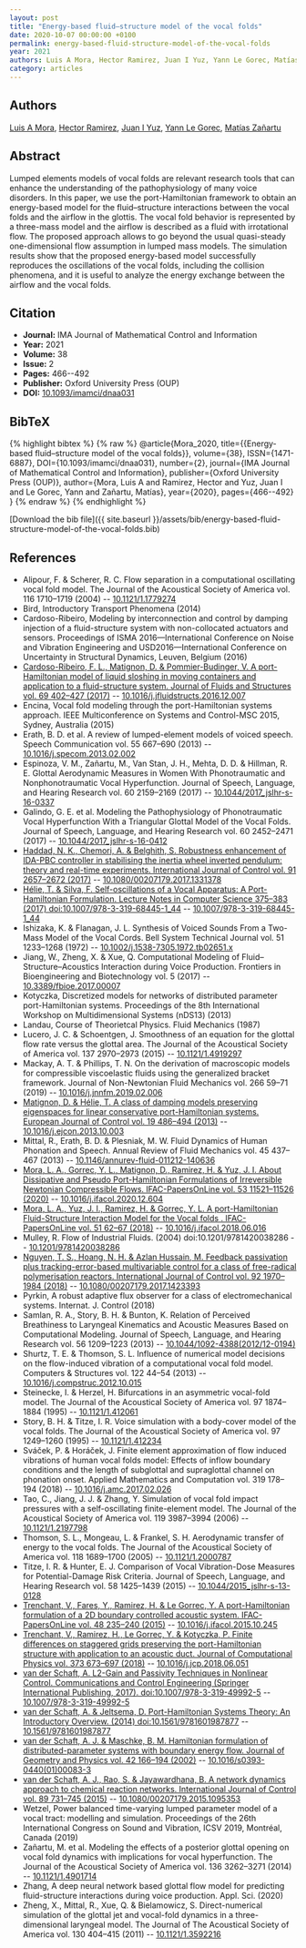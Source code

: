 ```yaml
---
layout: post
title: "Energy-based fluid–structure model of the vocal folds"
date: 2020-10-07 00:00:00 +0100
permalink: energy-based-fluid-structure-model-of-the-vocal-folds
year: 2021
authors: Luis A Mora, Hector Ramirez, Juan I Yuz, Yann Le Gorec, Matías Zañartu
category: articles
---
```

 
## Authors
[Luis A Mora](authors/luis-a-mora), [Hector Ramirez](authors/hector-ramirez), [Juan I Yuz](authors/juan-i-yuz), [Yann Le Gorec](authors/yann-le-gorrec), [Matías Zañartu](authors/matias-zanartu)
 
## Abstract
Lumped elements models of vocal folds are relevant research tools that can enhance the understanding of the pathophysiology of many voice disorders. In this paper, we use the port-Hamiltonian framework to obtain an energy-based model for the fluid–structure interactions between the vocal folds and the airflow in the glottis. The vocal fold behavior is represented by a three-mass model and the airflow is described as a fluid with irrotational flow. The proposed approach allows to go beyond the usual quasi-steady one-dimensional flow assumption in lumped mass models. The simulation results show that the proposed energy-based model successfully reproduces the oscillations of the vocal folds, including the collision phenomena, and it is useful to analyze the energy exchange between the airflow and the vocal folds.
 
## Citation
- **Journal:** IMA Journal of Mathematical Control and Information
- **Year:** 2021
- **Volume:** 38
- **Issue:** 2
- **Pages:** 466--492
- **Publisher:** Oxford University Press (OUP)
- **DOI:** [10.1093/imamci/dnaa031](https://doi.org/10.1093/imamci/dnaa031)
 
## BibTeX
{% highlight bibtex %}
{% raw %}
@article{Mora_2020,
  title={{Energy-based fluid–structure model of the vocal folds}},
  volume={38},
  ISSN={1471-6887},
  DOI={10.1093/imamci/dnaa031},
  number={2},
  journal={IMA Journal of Mathematical Control and Information},
  publisher={Oxford University Press (OUP)},
  author={Mora, Luis A and Ramirez, Hector and Yuz, Juan I and Le Gorec, Yann and Zañartu, Matías},
  year={2020},
  pages={466--492}
}
{% endraw %}
{% endhighlight %}
 
[Download the bib file]({{ site.baseurl }}/assets/bib/energy-based-fluid-structure-model-of-the-vocal-folds.bib)
 
## References
- Alipour, F. & Scherer, R. C. Flow separation in a computational oscillating vocal fold model. The Journal of the Acoustical Society of America vol. 116 1710–1719 (2004) -- [10.1121/1.1779274](https://doi.org/10.1121/1.1779274)
- Bird, Introductory Transport Phenomena (2014)
- Cardoso-Ribeiro, Modeling by interconnection and control by damping injection of a fluid-structure system with non-collocated actuators and sensors. Proceedings of ISMA 2016—International Conference on Noise and Vibration Engineering and USD2016—International Conference on Uncertainty in Structural Dynamics, Leuven, Belgium (2016)
- [Cardoso-Ribeiro, F. L., Matignon, D. & Pommier-Budinger, V. A port-Hamiltonian model of liquid sloshing in moving containers and application to a fluid-structure system. Journal of Fluids and Structures vol. 69 402–427 (2017)](a-port-hamiltonian-model-of-liquid-sloshing-in-moving-containers-and-application-to-a-fluid-structure-system) -- [10.1016/j.jfluidstructs.2016.12.007](https://doi.org/10.1016/j.jfluidstructs.2016.12.007)
- Encina, Vocal fold modeling through the port-Hamiltonian systems approach. IEEE Multiconference on Systems and Control-MSC 2015, Sydney, Australia (2015)
- Erath, B. D. et al. A review of lumped-element models of voiced speech. Speech Communication vol. 55 667–690 (2013) -- [10.1016/j.specom.2013.02.002](https://doi.org/10.1016/j.specom.2013.02.002)
- Espinoza, V. M., Zañartu, M., Van Stan, J. H., Mehta, D. D. & Hillman, R. E. Glottal Aerodynamic Measures in Women With Phonotraumatic and Nonphonotraumatic Vocal Hyperfunction. Journal of Speech, Language, and Hearing Research vol. 60 2159–2169 (2017) -- [10.1044/2017_jslhr-s-16-0337](https://doi.org/10.1044/2017_jslhr-s-16-0337)
- Galindo, G. E. et al. Modeling the Pathophysiology of Phonotraumatic Vocal Hyperfunction With a Triangular Glottal Model of the Vocal Folds. Journal of Speech, Language, and Hearing Research vol. 60 2452–2471 (2017) -- [10.1044/2017_jslhr-s-16-0412](https://doi.org/10.1044/2017_jslhr-s-16-0412)
- [Haddad, N. K., Chemori, A. & Belghith, S. Robustness enhancement of IDA-PBC controller in stabilising the inertia wheel inverted pendulum: theory and real-time experiments. International Journal of Control vol. 91 2657–2672 (2017)](robustness-enhancement-of-ida-pbc-controller-in-stabilising-the-inertia-wheel-inverted-pendulum-theory-and-real-time-experiments) -- [10.1080/00207179.2017.1331378](https://doi.org/10.1080/00207179.2017.1331378)
- [Hélie, T. & Silva, F. Self-oscillations of a Vocal Apparatus: A Port-Hamiltonian Formulation. Lecture Notes in Computer Science 375–383 (2017) doi:10.1007/978-3-319-68445-1_44](self-oscillations-of-a-vocal-apparatus-a-port-hamiltonian-formulation) -- [10.1007/978-3-319-68445-1_44](https://doi.org/10.1007/978-3-319-68445-1_44)
- Ishizaka, K. & Flanagan, J. L. Synthesis of Voiced Sounds From a Two-Mass Model of the Vocal Cords. Bell System Technical Journal vol. 51 1233–1268 (1972) -- [10.1002/j.1538-7305.1972.tb02651.x](https://doi.org/10.1002/j.1538-7305.1972.tb02651.x)
- Jiang, W., Zheng, X. & Xue, Q. Computational Modeling of Fluid–Structure–Acoustics Interaction during Voice Production. Frontiers in Bioengineering and Biotechnology vol. 5 (2017) -- [10.3389/fbioe.2017.00007](https://doi.org/10.3389/fbioe.2017.00007)
- Kotyczka, Discretized models for networks of distributed parameter port-Hamiltonian systems. Proceedings of the 8th International Workshop on Multidimensional Systems (nDS13) (2013)
- Landau, Course of Theorietcal Physics. Fluid Mechanics (1987)
- Lucero, J. C. & Schoentgen, J. Smoothness of an equation for the glottal flow rate versus the glottal area. The Journal of the Acoustical Society of America vol. 137 2970–2973 (2015) -- [10.1121/1.4919297](https://doi.org/10.1121/1.4919297)
- Mackay, A. T. & Phillips, T. N. On the derivation of macroscopic models for compressible viscoelastic fluids using the generalized bracket framework. Journal of Non-Newtonian Fluid Mechanics vol. 266 59–71 (2019) -- [10.1016/j.jnnfm.2019.02.006](https://doi.org/10.1016/j.jnnfm.2019.02.006)
- [Matignon, D. & Hélie, T. A class of damping models preserving eigenspaces for linear conservative port-Hamiltonian systems. European Journal of Control vol. 19 486–494 (2013)](a-class-of-damping-models-preserving-eigenspaces-for-linear-conservative-port-hamiltonian-systems) -- [10.1016/j.ejcon.2013.10.003](https://doi.org/10.1016/j.ejcon.2013.10.003)
- Mittal, R., Erath, B. D. & Plesniak, M. W. Fluid Dynamics of Human Phonation and Speech. Annual Review of Fluid Mechanics vol. 45 437–467 (2013) -- [10.1146/annurev-fluid-011212-140636](https://doi.org/10.1146/annurev-fluid-011212-140636)
- [Mora, L. A., Gorrec, Y. L., Matignon, D., Ramirez, H. & Yuz, J. I. About Dissipative and Pseudo Port-Hamiltonian Formulations of Irreversible Newtonian Compressible Flows. IFAC-PapersOnLine vol. 53 11521–11526 (2020)](about-dissipative-and-pseudo-port-hamiltonian-formulations-of-irreversible-newtonian-compressible-flows) -- [10.1016/j.ifacol.2020.12.604](https://doi.org/10.1016/j.ifacol.2020.12.604)
- [Mora, L. A., Yuz, J. I., Ramirez, H. & Gorrec, Y. L. A port-Hamiltonian Fluid-Structure Interaction Model for the Vocal folds . IFAC-PapersOnLine vol. 51 62–67 (2018)](a-port-hamiltonian-fluid-structure-interaction-model-for-the-vocal-folds) -- [10.1016/j.ifacol.2018.06.016](https://doi.org/10.1016/j.ifacol.2018.06.016)
- Mulley, R. Flow of Industrial Fluids. (2004) doi:10.1201/9781420038286 -- [10.1201/9781420038286](https://doi.org/10.1201/9781420038286)
- [Nguyen, T. S., Hoang, N. H. & Azlan Hussain, M. Feedback passivation plus tracking-error-based multivariable control for a class of free-radical polymerisation reactors. International Journal of Control vol. 92 1970–1984 (2018)](feedback-passivation-plus-tracking-error-based-multivariable-control-for-a-class-of-free-radical-polymerisation-reactors) -- [10.1080/00207179.2017.1423393](https://doi.org/10.1080/00207179.2017.1423393)
- Pyrkin, A robust adaptive flux observer for a class of electromechanical systems. Internat. J. Control (2018)
- Samlan, R. A., Story, B. H. & Bunton, K. Relation of Perceived Breathiness to Laryngeal Kinematics and Acoustic Measures Based on Computational Modeling. Journal of Speech, Language, and Hearing Research vol. 56 1209–1223 (2013) -- [10.1044/1092-4388(2012/12-0194)](https://doi.org/10.1044/1092-4388(2012/12-0194))
- Shurtz, T. E. & Thomson, S. L. Influence of numerical model decisions on the flow-induced vibration of a computational vocal fold model. Computers &amp; Structures vol. 122 44–54 (2013) -- [10.1016/j.compstruc.2012.10.015](https://doi.org/10.1016/j.compstruc.2012.10.015)
- Steinecke, I. & Herzel, H. Bifurcations in an asymmetric vocal-fold model. The Journal of the Acoustical Society of America vol. 97 1874–1884 (1995) -- [10.1121/1.412061](https://doi.org/10.1121/1.412061)
- Story, B. H. & Titze, I. R. Voice simulation with a body-cover model of the vocal folds. The Journal of the Acoustical Society of America vol. 97 1249–1260 (1995) -- [10.1121/1.412234](https://doi.org/10.1121/1.412234)
- Sváček, P. & Horáček, J. Finite element approximation of flow induced vibrations of human vocal folds model: Effects of inflow boundary conditions and the length of subglottal and supraglottal channel on phonation onset. Applied Mathematics and Computation vol. 319 178–194 (2018) -- [10.1016/j.amc.2017.02.026](https://doi.org/10.1016/j.amc.2017.02.026)
- Tao, C., Jiang, J. J. & Zhang, Y. Simulation of vocal fold impact pressures with a self-oscillating finite-element model. The Journal of the Acoustical Society of America vol. 119 3987–3994 (2006) -- [10.1121/1.2197798](https://doi.org/10.1121/1.2197798)
- Thomson, S. L., Mongeau, L. & Frankel, S. H. Aerodynamic transfer of energy to the vocal folds. The Journal of the Acoustical Society of America vol. 118 1689–1700 (2005) -- [10.1121/1.2000787](https://doi.org/10.1121/1.2000787)
- Titze, I. R. & Hunter, E. J. Comparison of Vocal Vibration-Dose Measures for Potential-Damage Risk Criteria. Journal of Speech, Language, and Hearing Research vol. 58 1425–1439 (2015) -- [10.1044/2015_jslhr-s-13-0128](https://doi.org/10.1044/2015_jslhr-s-13-0128)
- [Trenchant, V., Fares, Y., Ramirez, H. & Le Gorrec, Y. A port-Hamiltonian formulation of a 2D boundary controlled acoustic system. IFAC-PapersOnLine vol. 48 235–240 (2015)](a-port-hamiltonian-formulation-of-a-2d-boundary-controlled-acoustic-system) -- [10.1016/j.ifacol.2015.10.245](https://doi.org/10.1016/j.ifacol.2015.10.245)
- [Trenchant, V., Ramirez, H., Le Gorrec, Y. & Kotyczka, P. Finite differences on staggered grids preserving the port-Hamiltonian structure with application to an acoustic duct. Journal of Computational Physics vol. 373 673–697 (2018)](finite-differences-on-staggered-grids-preserving-the-port-hamiltonian-structure-with-application-to-an-acoustic-duct) -- [10.1016/j.jcp.2018.06.051](https://doi.org/10.1016/j.jcp.2018.06.051)
- [van der Schaft, A. L2-Gain and Passivity Techniques in Nonlinear Control. Communications and Control Engineering (Springer International Publishing, 2017). doi:10.1007/978-3-319-49992-5](l2-gain-and-passivity-techniques-in-nonlinear-control) -- [10.1007/978-3-319-49992-5](https://doi.org/10.1007/978-3-319-49992-5)
- [van der Schaft, A. & Jeltsema, D. Port-Hamiltonian Systems Theory: An Introductory Overview. (2014) doi:10.1561/9781601987877](port-hamiltonian-systems-theory-an-introductory-overview0) -- [10.1561/9781601987877](https://doi.org/10.1561/9781601987877)
- [van der Schaft, A. J. & Maschke, B. M. Hamiltonian formulation of distributed-parameter systems with boundary energy flow. Journal of Geometry and Physics vol. 42 166–194 (2002)](hamiltonian-formulation-of-distributed-parameter-systems-with-boundary-energy-flow) -- [10.1016/s0393-0440(01)00083-3](https://doi.org/10.1016/s0393-0440(01)00083-3)
- [van der Schaft, A. J., Rao, S. & Jayawardhana, B. A network dynamics approach to chemical reaction networks. International Journal of Control vol. 89 731–745 (2015)](a-network-dynamics-approach-to-chemical-reaction-networks) -- [10.1080/00207179.2015.1095353](https://doi.org/10.1080/00207179.2015.1095353)
- Wetzel, Power balanced time-varying lumped parameter model of a vocal tract: modelling and simulation. Proceedings of the 26th International Congress on Sound and Vibration, ICSV 2019, Montréal, Canada (2019)
- Zañartu, M. et al. Modeling the effects of a posterior glottal opening on vocal fold dynamics with implications for vocal hyperfunction. The Journal of the Acoustical Society of America vol. 136 3262–3271 (2014) -- [10.1121/1.4901714](https://doi.org/10.1121/1.4901714)
- Zhang, A deep neural network based glottal flow model for predicting fluid-structure interactions during voice production. Appl. Sci. (2020)
- Zheng, X., Mittal, R., Xue, Q. & Bielamowicz, S. Direct-numerical simulation of the glottal jet and vocal-fold dynamics in a three-dimensional laryngeal model. The Journal of The Acoustical Society of America vol. 130 404–415 (2011) -- [10.1121/1.3592216](https://doi.org/10.1121/1.3592216)

